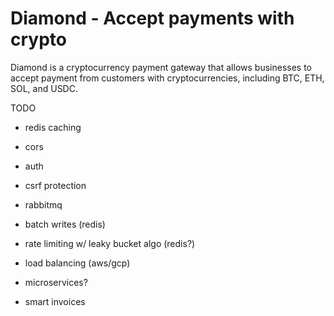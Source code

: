 # Diamond - Accept payments with crypto
Diamond is a cryptocurrency payment gateway that allows businesses to accept payment from customers with cryptocurrencies, including BTC, ETH, SOL, and USDC.

TODO
- redis caching
- cors
- auth
- csrf protection
- rabbitmq
- batch writes (redis)
- rate limiting w/ leaky bucket algo (redis?)
- load balancing (aws/gcp)
- microservices?

- smart invoices


<!-- 
### Design
- Postgres for main data storage
- Login system + JWTs for authentication/authorization, oauth
- Distributed system for scalability
- Redis for caching

### Planned Features:
- Add a customer to your database to easily send bills to them
- Email/mobile notifications when a bill is sent and when a payment is sent/received 
- Fraud Detection algorithm based on wallet transaction history, age, etc
- Breakdown of holdings for businesses + analytics
    - failed payments, top customers by spend, # transactions over time, gross sales, etc.
    - a table that shows all transactions -- the date, the customer email, amount, currency, status (Succeeded, failed, cancelled, refunded, disputed), option to export as CSV
- Ability to send simple one-time payments, as well as subscriptions/recurring payments
- Ability to create fundraisers/donations
- Ability to swap between coins across the same chain (i.e. stablecoin to spot token or vice versa)
- Cashing out stablecoins to fiat currency
- Assistance with tax filing

#### Dependencies
- solscan api, cryptoapis, circle API -->